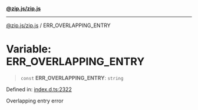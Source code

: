 [**@zip.js/zip.js**](../README.md)

***

[@zip.js/zip.js](../globals.md) / ERR\_OVERLAPPING\_ENTRY

# Variable: ERR\_OVERLAPPING\_ENTRY

> `const` **ERR\_OVERLAPPING\_ENTRY**: `string`

Defined in: [index.d.ts:2322](https://github.com/gildas-lormeau/zip.js/blob/ade268faf16563c7a33ab45fce2e8761620ea353/index.d.ts#L2322)

Overlapping entry error
